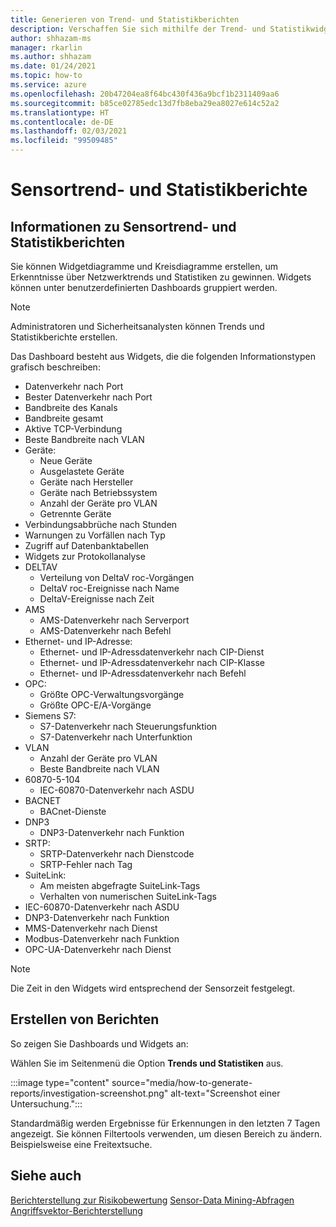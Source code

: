 ```yaml
---
title: Generieren von Trend- und Statistikberichten
description: Verschaffen Sie sich mithilfe der Trend- und Statistikwidgets von Defender für IoT Einblicke in Netzwerkaktivitäten, Statistiken und Trends.
author: shhazam-ms
manager: rkarlin
ms.author: shhazam
ms.date: 01/24/2021
ms.topic: how-to
ms.service: azure
ms.openlocfilehash: 20b47204ea8f64bc430f436a9bcf1b2311409aa6
ms.sourcegitcommit: b85ce02785edc13d7fb8eba29ea8027e614c52a2
ms.translationtype: HT
ms.contentlocale: de-DE
ms.lasthandoff: 02/03/2021
ms.locfileid: "99509485"
---
```

# <a name="sensor-trends-and-statistics-reports"></a>Sensortrend- und Statistikberichte

## <a name="about-sensor-trends-and-statistics-reports"></a>Informationen zu Sensortrend- und Statistikberichten

Sie können Widgetdiagramme und Kreisdiagramme erstellen, um Erkenntnisse über Netzwerktrends und Statistiken zu gewinnen. Widgets können unter benutzerdefinierten Dashboards gruppiert werden.

> [!NOTE]
> Administratoren und Sicherheitsanalysten können Trends und Statistikberichte erstellen.

Das Dashboard besteht aus Widgets, die die folgenden Informationstypen grafisch beschreiben:

- Datenverkehr nach Port
- Bester Datenverkehr nach Port
- Bandbreite des Kanals
- Bandbreite gesamt
- Aktive TCP-Verbindung
- Beste Bandbreite nach VLAN
- Geräte:
  - Neue Geräte
  - Ausgelastete Geräte
  - Geräte nach Hersteller
  - Geräte nach Betriebssystem
  - Anzahl der Geräte pro VLAN
  - Getrennte Geräte
- Verbindungsabbrüche nach Stunden
- Warnungen zu Vorfällen nach Typ
- Zugriff auf Datenbanktabellen
- Widgets zur Protokollanalyse
- DELTAV
  - Verteilung von DeltaV roc-Vorgängen
  - DeltaV roc-Ereignisse nach Name
  - DeltaV-Ereignisse nach Zeit
- AMS
  - AMS-Datenverkehr nach Serverport
  - AMS-Datenverkehr nach Befehl
- Ethernet- und IP-Adresse:
  - Ethernet- und IP-Adressdatenverkehr nach CIP-Dienst
  - Ethernet- und IP-Adressdatenverkehr nach CIP-Klasse
  - Ethernet- und IP-Adressdatenverkehr nach Befehl
- OPC:
  - Größte OPC-Verwaltungsvorgänge
  - Größte OPC-E/A-Vorgänge
- Siemens S7:
  - S7-Datenverkehr nach Steuerungsfunktion
  - S7-Datenverkehr nach Unterfunktion
- VLAN
  - Anzahl der Geräte pro VLAN
  - Beste Bandbreite nach VLAN
- 60870-5-104
  - IEC-60870-Datenverkehr nach ASDU
- BACNET
  - BACnet-Dienste
- DNP3
  - DNP3-Datenverkehr nach Funktion
- SRTP:
  - SRTP-Datenverkehr nach Dienstcode
  - SRTP-Fehler nach Tag
- SuiteLink:
  - Am meisten abgefragte SuiteLink-Tags
  - Verhalten von numerischen SuiteLink-Tags
- IEC-60870-Datenverkehr nach ASDU
- DNP3-Datenverkehr nach Funktion
- MMS-Datenverkehr nach Dienst
- Modbus-Datenverkehr nach Funktion
- OPC-UA-Datenverkehr nach Dienst

> [!NOTE]
>  Die Zeit in den Widgets wird entsprechend der Sensorzeit festgelegt.

## <a name="create-reports"></a>Erstellen von Berichten

So zeigen Sie Dashboards und Widgets an:

Wählen Sie im Seitenmenü die Option **Trends und Statistiken** aus.

:::image type="content" source="media/how-to-generate-reports/investigation-screenshot.png" alt-text="Screenshot einer Untersuchung.":::

Standardmäßig werden Ergebnisse für Erkennungen in den letzten 7 Tagen angezeigt. Sie können Filtertools verwenden, um diesen Bereich zu ändern. Beispielsweise eine Freitextsuche.

## <a name="see-also"></a>Siehe auch

[Berichterstellung zur Risikobewertung](how-to-create-risk-assessment-reports.md)
[Sensor-Data Mining-Abfragen](how-to-create-data-mining-queries.md)
[Angriffsvektor-Berichterstellung](how-to-create-attack-vector-reports.md)